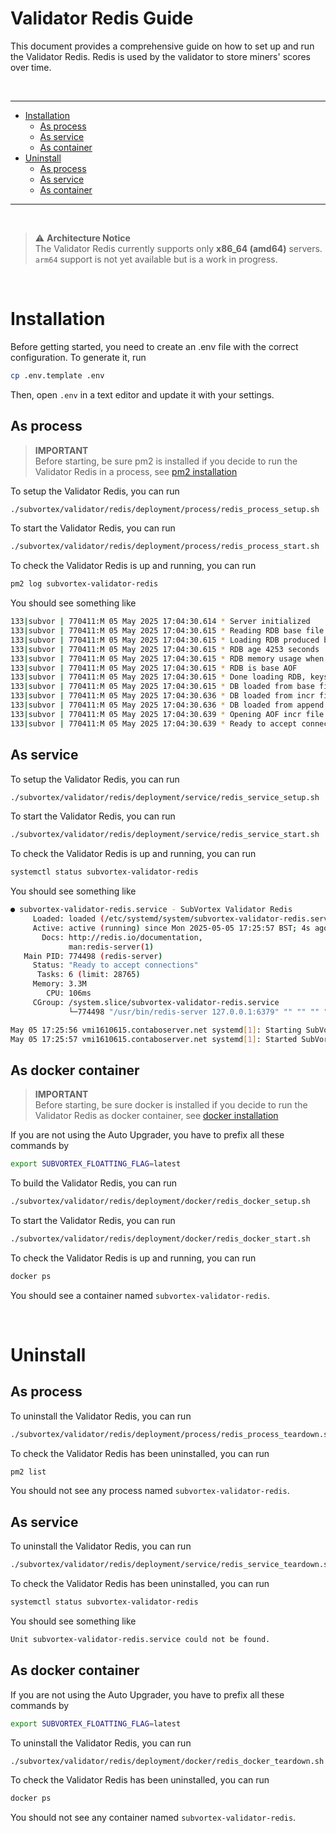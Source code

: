 # Validator Redis Guide

This document provides a comprehensive guide on how to set up and run the Validator Redis. Redis is used by the validator to store miners' scores over time.

<br />

---

- [Installation](#installation)
  - [As process](#installation-as-process)
  - [As service](#installation-as-service)
  - [As container](#installation-as-container)
- [Uninstall](#uninstall)
  - [As process](#uninstall-as-process)
  - [As service](#uninstall-as-service)
  - [As container](#uninstall-as-container)

---

<br />

> ⚠️ **Architecture Notice**  
> The Validator Redis currently supports only **x86_64 (amd64)** servers.  
> `arm64` support is not yet available but is a work in progress.

<br />

# Installation

Before getting started, you need to create an .env file with the correct configuration. To generate it, run

```bash
cp .env.template .env
```

Then, open `.env` in a text editor and update it with your settings.

## As process <a id="installation-as-process"></a>

> **IMPORTANT** <br />
> Before starting, be sure pm2 is installed if you decide to run the Validator Redis in a process, see [pm2 installation](../../../scripts/process/README.md)

To setup the Validator Redis, you can run

```bash
./subvortex/validator/redis/deployment/process/redis_process_setup.sh
```

To start the Validator Redis, you can run

```bash
./subvortex/validator/redis/deployment/process/redis_process_start.sh
```

To check the Validator Redis is up and running, you can run

```bash
pm2 log subvortex-validator-redis
```

You should see something like

```bash
133|subvor | 770411:M 05 May 2025 17:04:30.614 * Server initialized
133|subvor | 770411:M 05 May 2025 17:04:30.615 * Reading RDB base file on AOF loading...
133|subvor | 770411:M 05 May 2025 17:04:30.615 * Loading RDB produced by version 8.0.0
133|subvor | 770411:M 05 May 2025 17:04:30.615 * RDB age 4253 seconds
133|subvor | 770411:M 05 May 2025 17:04:30.615 * RDB memory usage when created 0.92 Mb
133|subvor | 770411:M 05 May 2025 17:04:30.615 * RDB is base AOF
133|subvor | 770411:M 05 May 2025 17:04:30.615 * Done loading RDB, keys loaded: 0, keys expired: 0.
133|subvor | 770411:M 05 May 2025 17:04:30.615 * DB loaded from base file appendonly.aof.1.base.rdb: 0.000 seconds
133|subvor | 770411:M 05 May 2025 17:04:30.636 * DB loaded from incr file appendonly.aof.1.incr.aof: 0.021 seconds
133|subvor | 770411:M 05 May 2025 17:04:30.636 * DB loaded from append only file: 0.021 seconds
133|subvor | 770411:M 05 May 2025 17:04:30.639 * Opening AOF incr file appendonly.aof.1.incr.aof on server start
133|subvor | 770411:M 05 May 2025 17:04:30.639 * Ready to accept connections tcp
```

## As service <a id="installation-as-service"></a>

To setup the Validator Redis, you can run

```bash
./subvortex/validator/redis/deployment/service/redis_service_setup.sh
```

To start the Validator Redis, you can run

```bash
./subvortex/validator/redis/deployment/service/redis_service_start.sh
```

To check the Validator Redis is up and running, you can run

```bash
systemctl status subvortex-validator-redis
```

You should see something like

```bash
● subvortex-validator-redis.service - SubVortex Validator Redis
     Loaded: loaded (/etc/systemd/system/subvortex-validator-redis.service; disabled; vendor preset: enabled)
     Active: active (running) since Mon 2025-05-05 17:25:57 BST; 4s ago
       Docs: http://redis.io/documentation,
             man:redis-server(1)
   Main PID: 774498 (redis-server)
     Status: "Ready to accept connections"
      Tasks: 6 (limit: 28765)
     Memory: 3.3M
        CPU: 106ms
     CGroup: /system.slice/subvortex-validator-redis.service
             └─774498 "/usr/bin/redis-server 127.0.0.1:6379" "" "" "" "" "" "" ""

May 05 17:25:56 vmi1610615.contaboserver.net systemd[1]: Starting SubVortex Validator Redis...
May 05 17:25:57 vmi1610615.contaboserver.net systemd[1]: Started SubVortex Validator Redis.
```

## As docker container <a id="installation-as-container"></a>

> **IMPORTANT** <br />
> Before starting, be sure docker is installed if you decide to run the Validator Redis as docker container, see [docker installation](../../scripts/docker/README.md)

If you are not using the Auto Upgrader, you have to prefix all these commands by

```bash
export SUBVORTEX_FLOATTING_FLAG=latest
```

To build the Validator Redis, you can run

```bash
./subvortex/validator/redis/deployment/docker/redis_docker_setup.sh
```

To start the Validator Redis, you can run

```bash
./subvortex/validator/redis/deployment/docker/redis_docker_start.sh
```

To check the Validator Redis is up and running, you can run

```bash
docker ps
```

You should see a container named `subvortex-validator-redis`.

<br />

# Uninstall

## As process <a id="uninstall-as-process"></a>

To uninstall the Validator Redis, you can run

```bash
./subvortex/validator/redis/deployment/process/redis_process_teardown.sh
```

To check the Validator Redis has been uninstalled, you can run

```bash
pm2 list
```

You should not see any process named `subvortex-validator-redis`.

## As service <a id="uninstall-as-service"></a>

To uninstall the Validator Redis, you can run

```bash
./subvortex/validator/redis/deployment/service/redis_service_teardown.sh
```

To check the Validator Redis has been uninstalled, you can run

```bash
systemctl status subvortex-validator-redis
```

You should see something like

```bash
Unit subvortex-validator-redis.service could not be found.
```

## As docker container <a id="uninstall-as-container"></a>

If you are not using the Auto Upgrader, you have to prefix all these commands by

```bash
export SUBVORTEX_FLOATTING_FLAG=latest
```

To uninstall the Validator Redis, you can run

```bash
./subvortex/validator/redis/deployment/docker/redis_docker_teardown.sh
```

To check the Validator Redis has been uninstalled, you can run

```bash
docker ps
```

You should not see any container named `subvortex-validator-redis`.
